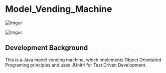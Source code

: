 # Model_Vending_Machine

![Imgur](https://i.imgur.com/As3rDIG.png)

![Imgur](https://i.imgur.com/As3rDIG.png)


## Development Background   
This is a Java model vending machine, which implements Object Orientated Programing principles and uses JUnit4 for Test Driven Development.
 
